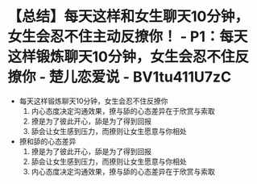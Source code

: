 # 【总结】每天这样和女生聊天10分钟，女生会忍不住主动反撩你！ - P1：每天这样锻炼聊天10分钟，女生会忍不住反撩你 - 楚儿恋爱说 - BV1tu411U7zC

-   每天这样锻炼聊天10分钟，女生会忍不住反撩你
    1.  内心态度决定沟通效果，撩与舔的心态差异在于欣赏与索取
    2.  撩是为了彼此开心，舔是为了得到回报
    3.  舔会让女生感到压力，而撩则让女生愿意与你相处
-   撩和舔的心态差异
    1.  撩是为了彼此开心，舔是为了得到回报
    2.  舔会让女生感到压力，而撩则让女生愿意与你相处
    3.  内心态度决定沟通效果，撩与舔的心态差异在于欣赏与索取